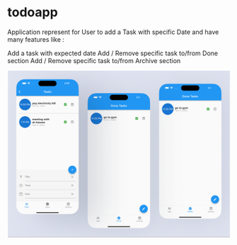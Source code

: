 # todoapp


Application represent for User to add a Task with specific Date and have many features like :

Add a task with expected date
Add / Remove specific task to/from Done section
Add / Remove specific task to/from Archive section

![todo mockup](images/todo_app.png "Optional title")

